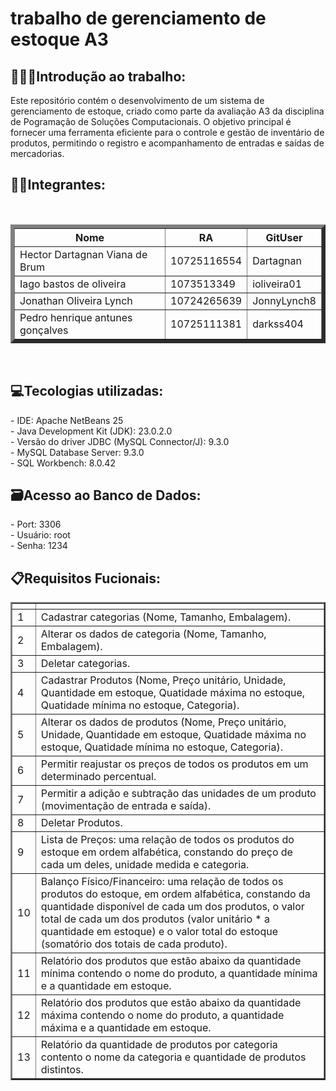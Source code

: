 # trabalho de gerenciamento de estoque A3
<h2>👩🏻‍💻Introdução ao trabalho:</h2>
Este repositório contém o desenvolvimento de um sistema de gerenciamento de estoque, criado como parte da avaliação A3 da disciplina de Pogramação de Soluções Computacionais. O objetivo principal é fornecer uma ferramenta eficiente para o controle e gestão de inventário de produtos, permitindo o registro e acompanhamento de entradas e saídas de mercadorias.<br>
<h2>👦🏻Integrantes:</h2><br>
<table border="6">
  <tr>
    <th>Nome</th>
    <th>RA</th>
    <th>GitUser</th>
  </tr>
  <tr>
    <td>Hector Dartagnan Viana de Brum</td>
    <td>10725116554</td>
    <td>Dartagnan</td>
  </tr>
  <tr>
    <td>Iago bastos de oliveira</td>
    <td>1073513349</td>
        <td>ioliveira01</td>
  </tr>
   <tr>
    <td>Jonathan Oliveira Lynch</td>
    <td>10724265639</td>
        <td>JonnyLynch8</td>
  </tr>
   <tr>
    <td>Pedro henrique antunes gonçalves</td>
    <td>10725111381</td>
        <td>darkss404</td>
  </tr>
</table><br>
<h2>💻Tecologias utilizadas:</h2>
- IDE: Apache NetBeans 25<br>
- Java Development Kit (JDK): 23.0.2.0<br>
- Versão do driver JDBC (MySQL Connector/J): 9.3.0<br>
- MySQL Database Server: 9.3.0<br>
- SQL Workbench: 8.0.42<br>
<h2>🗃Acesso ao Banco de Dados:</h2>
- Port: 3306<br>
- Usuário: root<br>
- Senha: 1234<br>
<h2>📋Requisitos Fucionais:</h2>
<table border="2">
  <tr>
    <th></th>
    <th></th>
  </tr>
  <tr>
    <td>1</td>
    <td>Cadastrar categorias (Nome, Tamanho, Embalagem).</td>
  </tr>
   <tr>
    <td>2</td>
    <td>Alterar os dados de categoria (Nome, Tamanho, Embalagem).</td>
  </tr>
   <tr>
    <td>3</td>
    <td>Deletar categorias.</td>
  </tr>
   <tr>
    <td>4</td>
    <td>Cadastrar Produtos (Nome, Preço unitário, Unidade, Quantidade em estoque, Quatidade máxima no estoque, Quatidade mínima no estoque, Categoria).</td>
  </tr>
   <tr>
    <td>5</td>
    <td>Alterar os dados de produtos (Nome, Preço unitário, Unidade, Quantidade em estoque, Quatidade máxima no estoque, Quatidade mínima no estoque, Categoria).</td>
  </tr>
   <tr>
    <td>6</td>
    <td>Permitir reajustar os preços de todos os produtos em um determinado percentual.</td>
  </tr>
   <tr>
    <td>7</td>
    <td>Permitir a adição e subtração das unidades de um produto (movimentação de entrada e saída).</td>
  </tr>
   <tr>
    <td>8</td>
    <td>Deletar Produtos.</td>
   <tr>
    <td>9</td>
    <td>Lista de Preços: uma relação de todos os produtos do estoque em ordem alfabética, constando do
preço de cada um deles, unidade medida e categoria.</td>
  </tr>
   <tr>
    <td>10</td>
    <td>Balanço Físico/Financeiro: uma relação de todos os produtos do estoque, em ordem alfabética,
constando da quantidade disponível de cada um dos produtos, o valor total de cada um dos
produtos (valor unitário * a quantidade em estoque) e o valor total do estoque (somatório dos
totais de cada produto).</td>
  </tr>
   <tr>
    <td>11</td>
    <td>Relatório dos produtos que estão abaixo da quantidade mínima contendo o nome do produto, a
quantidade mínima e a quantidade em estoque.</td>
  </tr>
   <tr>
    <td>12</td>
    <td>Relatório dos produtos que estão abaixo da quantidade máxima contendo o nome do produto, a
quantidade máxima e a quantidade em estoque.</td>
  </tr>
   <tr>
    <td>13</td>
    <td>Relatório da quantidade de produtos por categoria contento o nome da categoria e quantidade de
produtos distintos.</td>
  </tr>
 
